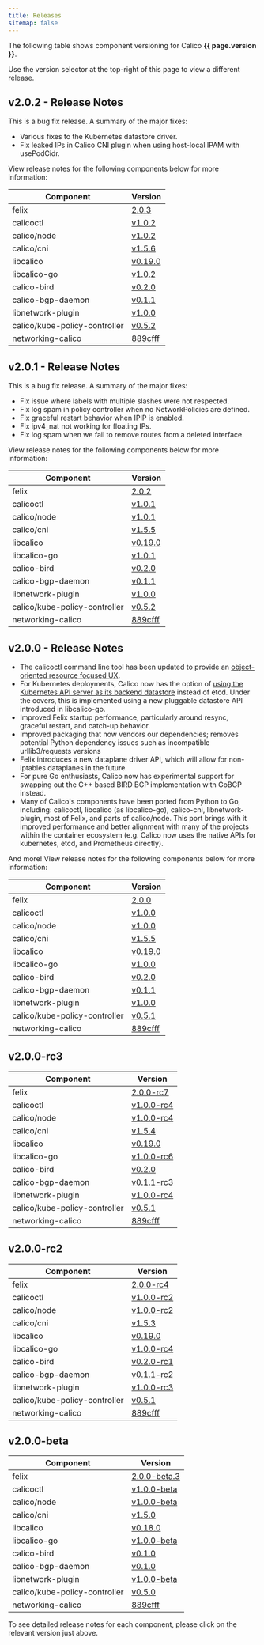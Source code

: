 ```yaml
---
title: Releases
sitemap: false 
---
```


The following table shows component versioning for Calico  **{{ page.version }}**.

Use the version selector at the top-right of this page to view a different release.


## v2.0.2 - Release Notes

This is a bug fix release.  A summary of the major fixes:

- Various fixes to the Kubernetes datastore driver.
- Fix leaked IPs in Calico CNI plugin when using host-local IPAM with usePodCidr.

View release notes for the following components below for more information:

| Component                     | Version                                                                                    |
|-------------------------------|--------------------------------------------------------------------------------------------|
| felix                         | [2.0.3](https://github.com/projectcalico/felix/releases/tag/2.0.3)                         |
| calicoctl                     | [v1.0.2](https://github.com/projectcalico/calicoctl/releases/tag/v1.0.2)                   |
| calico/node                   | [v1.0.2](https://github.com/projectcalico/calicoctl/releases/tag/v1.0.2)                   |
| calico/cni                    | [v1.5.6](https://github.com/projectcalico/cni-plugin/releases/tag/v1.5.6)                  |
| libcalico                     | [v0.19.0](https://github.com/projectcalico/libcalico/releases/tag/v0.19.0)                 |
| libcalico-go                  | [v1.0.2](https://github.com/projectcalico/libcalico-go/releases/tag/v1.0.2)                |
| calico-bird                   | [v0.2.0](https://github.com/projectcalico/calico-bird/releases/tag/v0.2.0)                 |
| calico-bgp-daemon             | [v0.1.1](https://github.com/projectcalico/calico-bgp-daemon/releases/tag/v0.1.1)           |
| libnetwork-plugin             | [v1.0.0](https://github.com/projectcalico/libnetwork-plugin/releases/tag/v1.0.0)           |
| calico/kube-policy-controller | [v0.5.2](https://github.com/projectcalico/k8s-policy/releases/tag/v0.5.2)                  |
| networking-calico             | [889cfff](http://git.openstack.org/cgit/openstack/networking-calico/tree/?id=889cfff)      |


## v2.0.1 - Release Notes

This is a bug fix release.  A summary of the major fixes:

- Fix issue where labels with multiple slashes were not respected.
- Fix log spam in policy controller when no NetworkPolicies are defined.
- Fix graceful restart behavior when IPIP is enabled.
- Fix ipv4_nat not working for floating IPs.
- Fix log spam when we fail to remove routes from a deleted interface.

View release notes for the following components below for more information:

| Component                     | Version                                                                                    |
|-------------------------------|--------------------------------------------------------------------------------------------|
| felix                         | [2.0.2](https://github.com/projectcalico/felix/releases/tag/2.0.2)                         |
| calicoctl                     | [v1.0.1](https://github.com/projectcalico/calicoctl/releases/tag/v1.0.1)           |
| calico/node                   | [v1.0.1](https://github.com/projectcalico/calicoctl/releases/tag/v1.0.1)           |
| calico/cni                    | [v1.5.5](https://github.com/projectcalico/cni-plugin/releases/tag/v1.5.5)                  |
| libcalico                     | [v0.19.0](https://github.com/projectcalico/libcalico/releases/tag/v0.19.0)                 |
| libcalico-go                  | [v1.0.1](https://github.com/projectcalico/libcalico-go/releases/tag/v1.0.1)                |
| calico-bird                   | [v0.2.0](https://github.com/projectcalico/calico-bird/releases/tag/v0.2.0)                 |
| calico-bgp-daemon             | [v0.1.1](https://github.com/projectcalico/calico-bgp-daemon/releases/tag/v0.1.1)           |
| libnetwork-plugin             | [v1.0.0](https://github.com/projectcalico/libnetwork-plugin/releases/tag/v1.0.0)           |
| calico/kube-policy-controller | [v0.5.2](https://github.com/projectcalico/k8s-policy/releases/tag/v0.5.2)                  |
| networking-calico             | [889cfff](http://git.openstack.org/cgit/openstack/networking-calico/tree/?id=889cfff)      |


## v2.0.0 - Release Notes

- The calicoctl command line tool has been updated to provide an
[object-oriented resource focused UX]({{site.baseurl}}/{{page.version}}/reference/calicoctl/commands).
- For Kubernetes deployments, Calico now has the option of
[using the Kubernetes API server as its backend datastore]({{site.baseurl}}/{{page.version}}/getting-started/kubernetes/installation/hosted/k8s-backend/) instead of etcd. Under the covers, this is
implemented using a new pluggable datastore API introduced in libcalico-go.
- Improved Felix startup performance, particularly around resync, graceful restart, and catch-up behavior.
- Improved packaging that now vendors our dependencies; removes potential Python dependency issues such as incompatible urllib3/requests versions
- Felix introduces a new dataplane driver API, which will allow for non-iptables
dataplanes in the future.
- For pure Go enthusiasts, Calico now has experimental support for swapping out
the C++ based BIRD BGP implementation with GoBGP instead.
- Many of Calico's components have been ported from Python to Go, including:
calicoctl, libcalico (as libcalico-go), calico-cni, libnetwork-plugin, most of
Felix, and parts of calico/node. This port brings with it improved performance
and better alignment with many of the projects within the container ecosystem
(e.g. Calico now uses the native APIs for kubernetes, etcd, and Prometheus directly).

And more! View release notes for the following components below for more information:

| Component                     | Version                                                                                    |
|-------------------------------|--------------------------------------------------------------------------------------------|
| felix                         | [2.0.0](https://github.com/projectcalico/felix/releases/tag/2.0.0)                         |
| calicoctl                     | [v1.0.0](https://github.com/projectcalico/calicoctl/releases/tag/v1.0.0)                   |
| calico/node                   | [v1.0.0](https://github.com/projectcalico/calicoctl/releases/tag/v1.0.0)                   |
| calico/cni                    | [v1.5.5](https://github.com/projectcalico/calico-cni/releases/tag/v1.5.5)                  |
| libcalico                     | [v0.19.0](https://github.com/projectcalico/libcalico/releases/tag/v0.19.0)                 |
| libcalico-go                  | [v1.0.0](https://github.com/projectcalico/libcalico-go/releases/tag/v1.0.0)                |
| calico-bird                   | [v0.2.0](https://github.com/projectcalico/calico-bird/releases/tag/v0.2.0)                 |
| calico-bgp-daemon             | [v0.1.1](https://github.com/projectcalico/calico-bgp-daemon/releases/tag/v0.1.1)           |
| libnetwork-plugin             | [v1.0.0](https://github.com/projectcalico/libnetwork-plugin/releases/tag/v1.0.0)           |
| calico/kube-policy-controller | [v0.5.1](https://github.com/projectcalico/k8s-policy/releases/tag/v0.5.1)                  |
| networking-calico             | [889cfff](http://git.openstack.org/cgit/openstack/networking-calico/tree/?id=889cfff)      |


## v2.0.0-rc3

| Component                     | Version                                                                                    |
|-------------------------------|--------------------------------------------------------------------------------------------|
| felix                         | [2.0.0-rc7](https://github.com/projectcalico/felix/releases/tag/2.0.0-rc7)                 |
| calicoctl                     | [v1.0.0-rc4](https://github.com/projectcalico/calicoctl/releases/tag/v1.0.0-rc2)           |
| calico/node                   | [v1.0.0-rc4](https://github.com/projectcalico/calicoctl/releases/tag/v1.0.0-rc2)           |
| calico/cni                    | [v1.5.4](https://github.com/projectcalico/calico-cni/releases/tag/v1.5.4)                  |
| libcalico                     | [v0.19.0](https://github.com/projectcalico/libcalico/releases/tag/v0.19.0)                 |
| libcalico-go                  | [v1.0.0-rc6](https://github.com/projectcalico/libcalico-go/releases/tag/v1.0.0-rc6)        |
| calico-bird                   | [v0.2.0](https://github.com/projectcalico/calico-bird/releases/tag/v0.2.0)                 |
| calico-bgp-daemon             | [v0.1.1-rc3](https://github.com/projectcalico/calico-bgp-daemon/releases/tag/v0.1.1-rc3)   |
| libnetwork-plugin             | [v1.0.0-rc4](https://github.com/projectcalico/libnetwork-plugin/releases/tag/v1.0.0-rc4)   |
| calico/kube-policy-controller | [v0.5.1](https://github.com/projectcalico/k8s-policy/releases/tag/v0.5.1)                  |
| networking-calico             | [889cfff](http://git.openstack.org/cgit/openstack/networking-calico/tree/?id=889cfff)      |

## v2.0.0-rc2

| Component                     | Version                                                                                    |
|-------------------------------|--------------------------------------------------------------------------------------------|
| felix                         | [2.0.0-rc4](https://github.com/projectcalico/felix/releases/tag/2.0.0-rc4)                 |
| calicoctl                     | [v1.0.0-rc2](https://github.com/projectcalico/calicoctl/releases/tag/v1.0.0-rc2)           |
| calico/node                   | [v1.0.0-rc2](https://github.com/projectcalico/calicoctl/releases/tag/v1.0.0-rc2)           |
| calico/cni                    | [v1.5.3](https://github.com/projectcalico/calico-cni/releases/tag/v1.5.3)                  |
| libcalico                     | [v0.19.0](https://github.com/projectcalico/libcalico/releases/tag/v0.19.0)                 |
| libcalico-go                  | [v1.0.0-rc4](https://github.com/projectcalico/libcalico-go/releases/tag/v1.0.0-rc4)        |
| calico-bird                   | [v0.2.0-rc1](https://github.com/projectcalico/calico-bird/releases/tag/v0.2.0-rc1)         |
| calico-bgp-daemon             | [v0.1.1-rc2](https://github.com/projectcalico/calico-bgp-daemon/releases/tag/v0.1.1-rc2)   |
| libnetwork-plugin             | [v1.0.0-rc3](https://github.com/projectcalico/libnetwork-plugin/releases/tag/v1.0.0-rc3)   |
| calico/kube-policy-controller | [v0.5.1](https://github.com/projectcalico/k8s-policy/releases/tag/v0.5.1)                  |
| networking-calico             | [889cfff](http://git.openstack.org/cgit/openstack/networking-calico/tree/?id=889cfff)      |

## v2.0.0-beta

| Component                     | Version                                                                                    |
|-------------------------------|--------------------------------------------------------------------------------------------|
| felix                         | [2.0.0-beta.3](https://github.com/projectcalico/felix/releases/tag/2.0.0-beta.3)           |
| calicoctl                     | [v1.0.0-beta](https://github.com/projectcalico/calicoctl/releases/tag/v1.0.0-beta)         |
| calico/node                   | [v1.0.0-beta](https://github.com/projectcalico/calicoctl/releases/tag/v1.0.0-beta)         |
| calico/cni                    | [v1.5.0](https://github.com/projectcalico/calico-cni/releases/tag/v1.5.0)                  |
| libcalico                     | [v0.18.0](https://github.com/projectcalico/libcalico/releases/tag/v0.18.0)                 |
| libcalico-go                  | [v1.0.0-beta](https://github.com/projectcalico/libcalico-go/releases/tag/v1.0.0-beta)      |
| calico-bird                   | [v0.1.0](https://github.com/projectcalico/calico-bird/releases/tag/v0.1.0)                 |
| calico-bgp-daemon             | [v0.1.0](https://github.com/projectcalico/calico-bgp-daemon/releases/tag/v0.1.0)           |
| libnetwork-plugin             | [v1.0.0-beta](https://github.com/projectcalico/libnetwork-plugin/releases/tag/v1.0.0-beta) |
| calico/kube-policy-controller | [v0.5.0](https://github.com/projectcalico/k8s-policy/releases/tag/v0.5.0)                  |
| networking-calico             | [889cfff](http://git.openstack.org/cgit/openstack/networking-calico/tree/?id=889cfff)      |

To see detailed release notes for each component, please click on the relevant
version just above.
